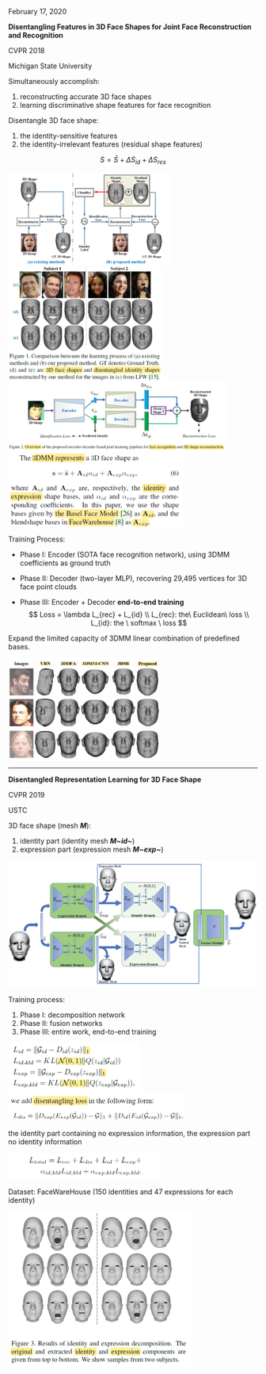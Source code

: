 February 17, 2020

**Disentangling Features in 3D Face Shapes for Joint Face Reconstruction and Recognition**

CVPR 2018

Michigan State University

Simultaneously accomplish:

1. reconstructing accurate 3D face shapes
2. learning discriminative shape features for face recognition

Disentangle 3D face shape:

1. the identity-sensitive features
2. the identity-irrelevant features (residual shape features)

$$
S = \bar{S} + \Delta S_{id} + \Delta S_{res}
$$

<img src="image/i1.png" style="zoom:43%;" />

<img src="image/i2.png" style="zoom:43%;" />

<img src="image/i3.png" style="zoom:43%;" />

<img src="image/i4.png" style="zoom:43%;" />

Training Process:

* Phase I: Encoder (SOTA face recognition network), using 3DMM coefficients as ground truth

* Phase II: Decoder (two-layer MLP), recovering 29,495 vertices for 3D face point clouds

* Phase III:  Encoder + Decoder **end-to-end training**
  $$
  Loss = \lambda L_{rec} + L_{id}
  \\
  L_{rec}: the\ Euclidean\ loss
  \\
  L_{id}: the \ softmax \ loss
  $$

Expand the limited capacity of 3DMM linear combination of predefined bases.

<img src="image/i5.png" style="zoom:43%;" />



----



**Disentangled Representation Learning for 3D Face Shape**

CVPR 2019

USTC

3D face shape (mesh ***M***):

1. identity part (identity mesh ***M~id~***)
2. expression part (expression mesh ***M~exp~***)

![](image/i6.png)

Training process:

1. Phase I: decomposition network
2. Phase II: fusion networks
3. Phase III: entire work, end-to-end training

<img src="image/i7.png" style="zoom: 50%;" />

<img src="image/i8.png" style="zoom: 50%;" />

the identity part containing no expression information, the expression part no identity information

<img src="image/i9.png" style="zoom: 50%;" />

Dataset: FaceWareHouse (150 identities and 47 expressions for each identity)

<img src="image/i10.png" style="zoom: 50%;" />



